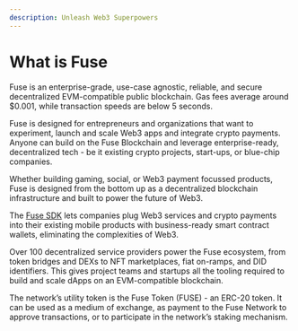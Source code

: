 ```yaml
---
description: Unleash Web3 Superpowers
---
```


# What is Fuse

Fuse is an enterprise-grade, use-case agnostic, reliable, and secure decentralized EVM-compatible public blockchain. Gas fees average around $0.001, while transaction speeds are below 5 seconds.&#x20;

Fuse is designed for entrepreneurs and organizations that want to experiment, launch and scale Web3 apps and integrate crypto payments. Anyone can build on the Fuse Blockchain and leverage enterprise-ready, decentralized tech - be it existing crypto projects, start-ups, or blue-chip companies.

Whether building gaming, social, or Web3 payment focussed products, Fuse is designed from the bottom up as a decentralized blockchain infrastructure and built to power the future of Web3.&#x20;

The [Fuse SDK](../../developers/fuse-sdk/) lets companies plug Web3 services and crypto payments into their existing mobile products with business-ready smart contract wallets, eliminating the complexities of Web3.&#x20;

Over 100 decentralized service providers power the Fuse ecosystem, from token bridges and DEXs to NFT marketplaces, fiat on-ramps, and DID identifiers. This gives project teams and startups all the tooling required to build and scale dApps on an EVM-compatible blockchain.

The network’s utility token is the Fuse Token (FUSE) - an ERC-20 token. It can be used as a medium of exchange, as payment to the Fuse Network to approve transactions, or to participate in the network’s staking mechanism.&#x20;
